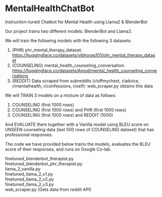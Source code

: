 # MentalHealthChatBot
Instruction-tuned Chatbot for Mental Health using Llama2 & BlenderBot

Our project trains two different models: BlenderBot and Llama2.

We will train the following models with the following 3 datasets:

1) (PHR) phr_mental_therapy_dataset: https://huggingface.co/datasets/vibhorag101/phr_mental_therapy_dataset
2) (COUNSELING) mental_health_counseling_conversation: https://huggingface.co/datasets/Amod/mental_health_counseling_conversations
3) (REDDIT) Data scraped from subreddits (r/offmychest, r/advice, r/mentalhealth, r/confessions, r/self): web_scraper.py obtains this data

We will TRAIN 3 models on a mixture of data as follows: 
1) COUNSELING (first 1000 rows)
2) COUNSELING (first 1000 rows) and PHR (first 1000 rows)
3) COUNSELING (first 1000 rows) and REDDIT (1000)

And EVALUATE them together with a Vanilla model using BLEU score on UNSEEN counseling data (last 500 rows of COUNSELING dataset) that has professional responses.

The code we have provided below trains the models, evaluates the BLEU score of their responses, and runs on Google Co-lab.

finetuned_blenderbot_therapist.py  
finetuned_blenderbot_phr_therapist.py  
llama_2_vanilla.py  
finetuned_llama_2_v1.py  
finetuned_llama_2_v2.py  
finetuned_llama_2_v3.py  
web_scraper.py (Gets data from reddit API)
